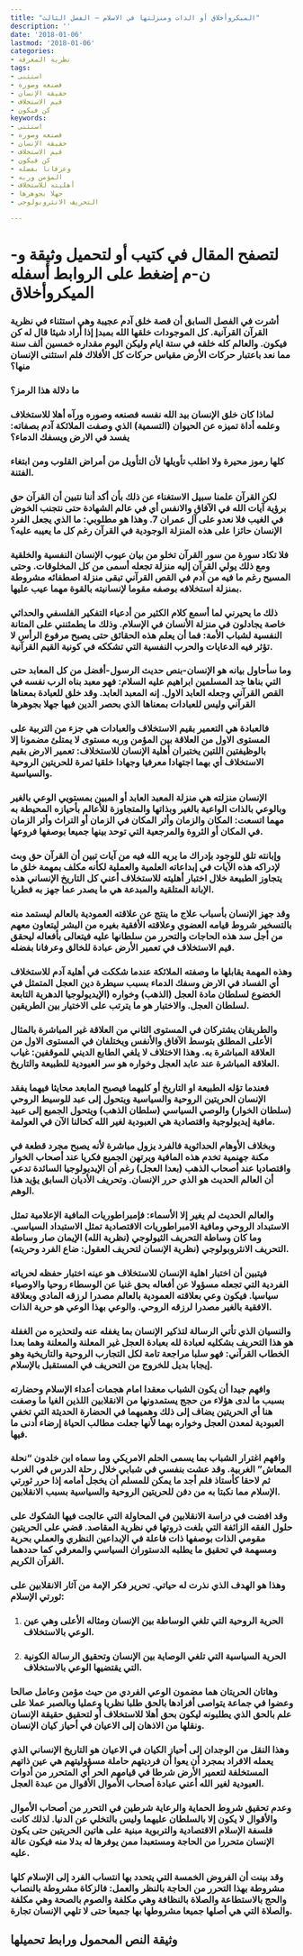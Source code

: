 ```yaml
---
title: "الميكروأخلاق أو الذات ومنزلتها في الاسلام – الفصل الثالث"
description: ''
date: '2018-01-06'
lastmod: '2018-01-06'
categories:
- نظرية المعرفة
tags:
- استثنى
- فصنعه وصوره
- حقيقة الإنسان
- قيم الاستخلاف
- كن فيكون
keywords:
- استثنى
- فصنعه وصوره
- حقيقة الإنسان
- قيم الاستخلاف
- كن فيكون
- وعرفانا بفضله
- المؤمن وربه
- أهليته للاستخلاف
- جهلا بجوهرها
- التحريف الانثروبولوجي

---
```

# **لتصفح المقال في كتيب أو لتحميل وثيقة و-ن-م إضغط على الروابط أسفله** **الميكروأخلاق**

### أشرت في الفصل السابق أن قصة خلق آدم عجيبة وهي استثناء في نظرية القرآن القرآنية. كل الموجودات خلقها الله بمبدإ إذا أراد شيئا قال له كن فيكون. والعالم كله خلقه في ستة ايام وليكن اليوم مقداره خمسين ألف سنة مما نعد باعتبار حركات الأرض مقياس حركات كل الأفلاك فلم استثنى الإنسان منها؟

### ما دلالة هذا الرمز؟

### لماذا كان خلق الإنسان بيد الله نفسه فصنعه وصوره ورآه أهلا للاستخلاف وعلمه أداة تميزه عن الحيوان (التسمية) الذي وصفت الملائكة آدم بصفاته: يفسد في الارض ويسفك الدماء؟

### كلها رموز محيرة ولا اطلب تأويلها لأن التأويل من أمراض القلوب ومن ابتغاء الفتنة.

### لكن القرآن علمنا سبيل الاستغناء عن ذلك بأن أكد أننا نتبين أن القرآن حق برؤية آيات الله في الآفاق والانفس أي في عالم الشهادة حتى نتجنب الخوض في الغيب فلا نعدو على آل عمران 7. وهذا هو مطلوبي: ما الذي يجعل الفرد الإنسان حائزا على هذه المنزلة الوجودية في القرآن رغم كل ما يعيبه عليه؟

### فلا تكاد سورة من سور القرآن تخلو من بيان عيوب الإنسان النفسية والخلقية ومع ذلك يولي القرآن إليه منزلة تجعله أسمى من كل المخلوقات. وحتى المسيح رغم ما فيه من آدم في القص القرآني تبقى منزلة اصطفائه مشروطة بمنزلة استخلافه بوصفه مقوما لإنسانيته بالقوة مهما عيب عليها.

### ذلك ما يحيرني لما أسمع كلام الكثير من أدعياء التفكير الفلسفي والحداثي خاصة يجادلون في منزلة الأنسان في الإسلام. وذلك ما يطمئنني على المتانة النفسية لشباب الأمة: فما أن يعلم هذه الحقائق حتى يصبح مرفوع الرأس لا تؤثر فيه الدعايات والحرب النفسية التي تشككه في كونية القيم القرآنية.

### وما سأحاول بيانه هو الإنسان-بنص حديث الرسول-أفضل من كل المعابد حتى التي بناها جد المسلمين ابراهيم عليه السلام: فهو معبد بناه الرب نفسه في القص القرآني وجعله العابد الاول. إنه المعبد العابد. وقد خلق للعبادة بمعناها القرآني وليس للعبادات بمعناها الذي بحصر الدين فيها جهلا بجوهرها

### فالعبادة هي التعمير بقيم الاستخلاف والعبادات هي جزء من التربية على المستوى الاول من العلاقة بين المؤمن وربه مستوى لا يمتلئ مضمونا إلا بالوظيفتين اللتين يختبران أهلية الإنسان للاستخلاف: تعمير الارض بقيم الاستخلاف أي بهما اجتهادا معرفيا وجهادا خلقيا ثمرة للحريتين الروحية والسياسية.

### الإنسان منزلته هي منزلة المعبد العابد أو المبين بمستويي الوعي بالغير وبالوعي بالذات الواعية بالغير وبذاتها والمتجاوزة للأعالم بأحيازه المحيطة به مهما اتسعت: المكان والزمان وأثر المكان في الزمان أو التراث وأثر الزمان في المكان أو الثروة والمرجعية التي توحد بينها جميعا بوصفها فروعها.

### وإبانته تلق للوجود بإدراك ما يريه الله فيه من آيات تبين أن القرآن حق وبث لإدراكه هذه الآيات في إبداعاته العلمية والعملية لكأنه مكلف بمهمة خلق ما يتجاوز الطبيعة خلال اختبار أهليته للاستخلاف أعني كل التاريخ الإنساني هذه الإبانة المتلقية والمبدعة هي ما يصدر عما جهز به فطريا.

### وقد جهز الإنسان بأسباب علاج ما ينتج عن علاقته العمودية بالعالم ليستمد منه بالتسخير شروط قيامه العضوي وعلاقته الأفقية بغيره من البشر ليتعاون معهم من أجل سد هذه الحاجات والتحرر من سلطانها عليه فيتعالى بأفعاله ليحقق قيم الاستخلاف في تعمير الأرض عبادة للخالق وعرفانا بفضله.

### وهذه المهمة يقابلها ما وصفته الملائكة عندما شككت في أهلية آدم للاستخلاف أي الفساد في الارض وسفك الدماء بسبب سيطرة دين العجل المتمثل في الخضوع لسلطان مادة العجل (الذهب) وخواره (الإيديولوجيا الدهرية التابعة لسلطان العجل. والاختبار هو ما يترتب على الاختيار بين الطريقين.

### والطريقان يشتركان في المستوى الثاني من العلاقة غير المباشرة بالمثال الأعلى المطلق بتوسط الآفاق والأنفس ويختلفان في المستوى الاول من العلاقة المباشرة به. وهذا الاختلاف لا يلغي الطابع الديني للموقفين: غياب العلاقة المباشرة عند عابد العجل وخواره هو سر العبودية للطبيعة والتاريخ.

### فعندما تؤله الطبيعة او التاريخ أو كليهما فيصبح المابعد محايثا فيهما يفقد الإنسان الحريتين الروحية والسياسية ويتحول إلى عبد للوسيط الروحي (سلطان الخوار) والوصي السياسي (سلطان الذهب) ويتحول الجميع إلى عبيد مافية إيديولوجية واقتصادية هي العبودية لغير الله كحالنا الآن في العولمة.

### وبخلاف الأوهام الحداثوية فالفرد يزول مباشرة لأنه يصبح مجرد قطعة في مكنة جهنمية تخدم هذه المافية ويرتهن الجميع فكريا عند أصحاب الخوار واقتصاديا عند أصحاب الذهب (بعدا العجل) رغم أن الإيديولوجيا السائدة تدعي أن العالم الحديث هو الذي حرر الإنسان. وتحريف الأديان السابق يؤيد هذا الوهم.

### والعالم الحديث لم يغير إلا الأسماء: فإمبراطوريات المافية الإعلامية تمثل الاستبداد الروحي ومافية الامبراطوريات الاقتصادية تمثل الاستبداد السياسي. وما كان وساطة التحريف الثيولوجي (نظرية الله) الإيمان صار وساطة التحريف الانثروبولوجي (نظرية الإنسان لتحريف العقول: ضاع الفرد وحريته).

### فيتبين أن اختبار اهلية الإنسان للاستخلاف هو عينه اختبار حفظه لحرياته الفردية التي تجعله مسؤولا عن أفعاله بحق غنيا عن الوسطاء روحيا والاوصياء سياسيا. فيكون وعي بعلاقته العمودية بالعالم مصدرا لرزقه المادي وبعلاقة الافقية بالغير مصدرا لرزقه الروحي. والوعي بهذا الوعي هو حرية الذات.

### والنسيان الذي تأتي الرسالة لتذكير الإنسان بما يغفله عنه ولتحذيره من الغفلة هو هذا التحريف بشكليه لعبادة لله بعبادة العجل غير المعلنة والمعلنة وهما بعدا الخطاب القرآني: فهو سلبا مراجعة تامة لكل التجارب الروحية والتاريخية وهو إيجابا بديل للخروج من التحريف في المستقبل بالإسلام.

### وافهم جيدا أن يكون الشباب معقدا امام هجمات أعداء الإسلام وحضارته بسبب ما لدى هؤلاء من حجج يستمدونها من الانقلابين اللذين الغيا ما وصفت هنا أي الحريتين يضاف إلى ذلك وهميهما في الحضارة الحديثة التي تخفي العبودية لمعدن العجل وخواره بهما لأنها جعلت مطالب الحياة إرضاء أدنى ما فيها.

### وافهم اغترار الشباب بما يسمى الحلم الامريكي وما سماه ابن خلدون “نحلة المعاش” الغربية. وقد عشت بنفسي في شبابي خلال رحلة الدرس في الغرب ثم لاحقا كأستاذ فلم أجد ما يمكن للمسلم أن يخجل أمامه إذا حرر ثورتي الإسلام مما نكبتا به من دفن للحريتين الروحية والسياسية بسبب الانقلابين.

### وقد افضت في دراسة الانقلابين في المحاولة التي عالجت فيها الشكوك على حلول الفقه الزائفة التي بلغت ذروتها في نظرية المقاصد. قضي على الحريتين مقومي الذات بوصفها ذات فاعلة في الإبداعين النظري والعملي بحرية ومسهمة في تحقيق ما يطلبه الدستوران السياسي والمعرفي كما حددهما القرآن الكريم.

### وهذا هو الهدف الذي نذرت له حياتي. تحرير فكر الإمة من آثار الانقلابين على ثورتي الإسلام:

1. ### الحرية الروحية التي تلغي الوساطة بين الإنسان ومثاله الأعلى وهي عين الوعي بالاستخلاف.
2. ### الحرية السياسية التي تلغي الوصاية بين الإنسان وتحقيق الرسالة الكونية التي يقتضيها الوعي بالاستخلاف.

### وهاتان الحريتان هما مضمون الوعي الفردي من حيث مؤمن وعامل صالحا وعضوا في جماعة يتواصى أفرادها بالحق طلبا نظريا وعمليا وبالصبر عملا على علم بالحق الذي يطلبونه ليكون بحق أهلا للاستخلاف أو لتحقيق حقيقة الإنسان ونقلها من الاذهان إلى الاعيان في أحياز كيان الإنسان.

### وهذا النقل من الوجدان إلى أحياز الكيان في الاعيان هو التاريخ الإنساني الذي يعمله الافراد بمجرد أن يعوا أن فرديتهم حاملة مسؤوليتهم هي عين ذاتهم المستخلفة لتعمير الأرض شرطا في قيامهم الحر أي المتحرر من أدوات العبودية لغير الله أعني عبادة أصحاب الأموال الأقوال من عبدة العجل.

### وعدم تحقيق شروط الحماية والرعاية شرطين في التحرر من أصحاب الأموال والأقوال لا يكون إلا بالسلطان عليهما وليس بالتخلي عن الدنيا. لذلك كانت فلسفة الإسلام الاقتصادية والتربوية مبنية على هاتين الحريتين حتى يكون الإنسان متحررا من الحاجة ومستعبدا ممن يوفرها له بدلا منه فيكون عالة عليه.

### وقد بينت أن الفروض الخمسة التي يتحدد بها انتساب الفرد إلى الإسلام كلها مشروطة بهذا التحرر من الحاجة بالنظر والعمل: فالزكاة مشروطة بالنصاب والحج بالاستطاعة والصلاة بالنظافة وهي مكلفة والصوم بالصحة وهي مكلفة والصلاة التي هي أصلها جميعا مشروطها بها جميعا حتى لا تلهي الإنسان تجارة.

## وثيقة النص المحمول ورابط تحميلها

###